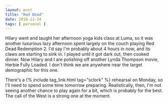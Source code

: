 ```yaml
---
layout: post
title: "Red Dead"
date: 2018-11-24
tags: [ personal ]
---
```


Hilary went and taught her afternoon yoga kids class at Luma, so it was another
luxurious lazy afternoon spent largely on the couch playing Red Dead
Redemption 2. I'd say I'm probably about 4 hours in now, and its claws are
starting to sink in. I played until it got dark out, then cooked dinner. Now
Hilary and I are polishing off another Lynda Thompson movie, Herbie Fully
Loaded. I don't think we are anywhere near the target demographic for this one.

There's a {% include tag_link.html tag="sclork" %} rehearsal on Monday, so I'll
need to spend some time tomorrow preparing. Realistically, then, I'm not seeing
another chance to play again for a bit, which is probably for the best. The
call of the West is a strong one at the moment.

